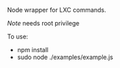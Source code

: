 Node wrapper for LXC commands.

*Note* needs root privilege

To use:

-  npm install
-  sudo node ./examples/example.js
